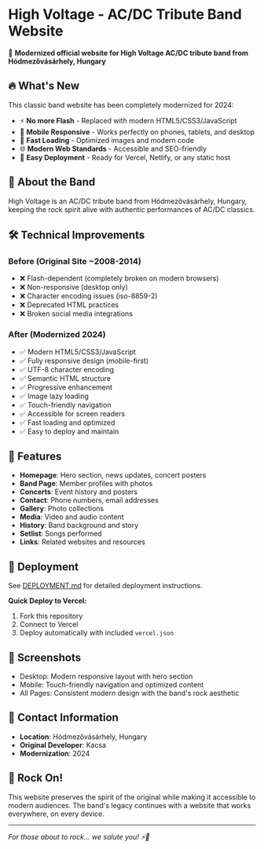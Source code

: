 # High Voltage - AC/DC Tribute Band Website

🎸 **Modernized official website for High Voltage AC/DC tribute band from Hódmezővásárhely, Hungary**

## 🔥 What's New
This classic band website has been completely modernized for 2024:

- ⚡ **No more Flash** - Replaced with modern HTML5/CSS3/JavaScript
- 📱 **Mobile Responsive** - Works perfectly on phones, tablets, and desktop
- 🚀 **Fast Loading** - Optimized images and modern code
- 🌐 **Modern Web Standards** - Accessible and SEO-friendly
- 🎯 **Easy Deployment** - Ready for Vercel, Netlify, or any static host

## 🎵 About the Band
High Voltage is an AC/DC tribute band from Hódmezővásárhely, Hungary, keeping the rock spirit alive with authentic performances of AC/DC classics.

## 🛠 Technical Improvements

### Before (Original Site ~2008-2014)
- ❌ Flash-dependent (completely broken on modern browsers)
- ❌ Non-responsive (desktop only)
- ❌ Character encoding issues (iso-8859-2)
- ❌ Deprecated HTML practices
- ❌ Broken social media integrations

### After (Modernized 2024)
- ✅ Modern HTML5/CSS3/JavaScript
- ✅ Fully responsive design (mobile-first)
- ✅ UTF-8 character encoding
- ✅ Semantic HTML structure
- ✅ Progressive enhancement
- ✅ Image lazy loading
- ✅ Touch-friendly navigation
- ✅ Accessible for screen readers
- ✅ Fast loading and optimized
- ✅ Easy to deploy and maintain

## 📱 Features
- **Homepage**: Hero section, news updates, concert posters
- **Band Page**: Member profiles with photos
- **Concerts**: Event history and posters  
- **Contact**: Phone numbers, email addresses
- **Gallery**: Photo collections
- **Media**: Video and audio content
- **History**: Band background and story
- **Setlist**: Songs performed
- **Links**: Related websites and resources

## 🚀 Deployment
See [DEPLOYMENT.md](DEPLOYMENT.md) for detailed deployment instructions.

**Quick Deploy to Vercel:**
1. Fork this repository
2. Connect to Vercel
3. Deploy automatically with included `vercel.json`

## 📸 Screenshots
- Desktop: Modern responsive layout with hero section
- Mobile: Touch-friendly navigation and optimized content
- All Pages: Consistent modern design with the band's rock aesthetic

## 🎸 Contact Information
- **Location**: Hódmezővásárhely, Hungary
- **Original Developer**: Kacsa
- **Modernization**: 2024

## 🤘 Rock On!
This website preserves the spirit of the original while making it accessible to modern audiences. The band's legacy continues with a website that works everywhere, on every device.

---

*For those about to rock... we salute you! ⚡🎸*
